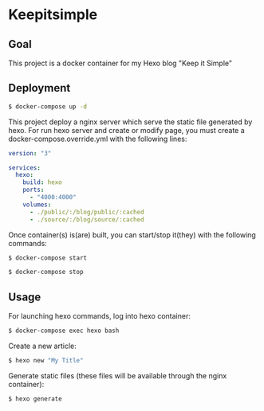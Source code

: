 # Keepitsimple

## Goal
This project is a docker container for my Hexo blog "Keep it Simple"

## Deployment
```bash
$ docker-compose up -d
```
This project deploy a nginx server which serve the static file generated by hexo. For run hexo server and create or modify page, you must create a docker-compose.override.yml with the following lines:
```yaml
version: "3"

services:
  hexo:
    build: hexo
    ports:
      - "4000:4000"
    volumes:
      - ./public/:/blog/public/:cached
      - ./source/:/blog/source/:cached
```
Once container(s) is(are) built, you can start/stop it(they) with the following commands:
```bash
$ docker-compose start
```
```bash
$ docker-compose stop
```

## Usage
For launching hexo commands, log into hexo container:
```bash
$ docker-compose exec hexo bash
```

Create a new article:
```bash
$ hexo new "My Title"
```

Generate static files (these files will be available through the nginx container):
```bash
$ hexo generate
```